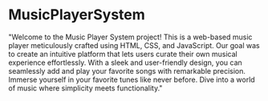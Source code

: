 # MusicPlayerSystem
"Welcome to the Music Player System project! This is a web-based music player meticulously crafted using HTML, CSS, and JavaScript. 
Our goal was to create an intuitive platform that lets users curate their own musical experience effortlessly. With a sleek and user-friendly design, you can seamlessly add and play your favorite songs with remarkable precision.
Immerse yourself in your favorite tunes like never before. Dive into a world of music where simplicity meets functionality."
